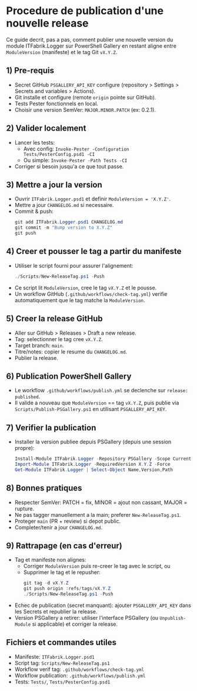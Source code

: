 # Procedure de publication d'une nouvelle release

Ce guide decrit, pas a pas, comment publier une nouvelle version du module ITFabrik.Logger sur PowerShell Gallery en restant aligne entre `ModuleVersion` (manifeste) et le tag Git `vX.Y.Z`.

## 1) Pre-requis
- Secret GitHub `PSGALLERY_API_KEY` configure (repository > Settings > Secrets and variables > Actions).
- Git installe et configure (remote `origin` pointe sur GitHub).
- Tests Pester fonctionnels en local.
- Choisir une version SemVer: `MAJOR.MINOR.PATCH` (ex: 0.2.1).

## 2) Valider localement
- Lancer les tests:
  - Avec config: `Invoke-Pester -Configuration Tests/PesterConfig.psd1 -CI`
  - Ou simple: `Invoke-Pester -Path Tests -CI`
- Corriger si besoin jusqu'a ce que tout passe.

## 3) Mettre a jour la version
- Ouvrir `ITFabrik.Logger.psd1` et definir `ModuleVersion = 'X.Y.Z'`.
- Mettre a jour `CHANGELOG.md` si necessaire.
- Commit & push:
  ```powershell
  git add ITFabrik.Logger.psd1 CHANGELOG.md
  git commit -m "Bump version to X.Y.Z"
  git push
  ```

## 4) Creer et pousser le tag a partir du manifeste
- Utiliser le script fourni pour assurer l'alignement:
  ```powershell
  ./Scripts/New-ReleaseTag.ps1 -Push
  ```
- Ce script lit `ModuleVersion`, cree le tag `vX.Y.Z` et le pousse.
- Un workflow GitHub (`.github/workflows/check-tag.yml`) verifie automatiquement que le tag matche la `ModuleVersion`.

## 5) Creer la release GitHub
- Aller sur GitHub > Releases > Draft a new release.
- Tag: selectionner le tag cree `vX.Y.Z`.
- Target branch: `main`.
- Titre/notes: copier le resume du `CHANGELOG.md`.
- Publier la release.

## 6) Publication PowerShell Gallery
- Le workflow `.github/workflows/publish.yml` se declenche sur `release: published`.
- Il valide a nouveau que `ModuleVersion` == tag `vX.Y.Z`, puis publie via `Scripts/Publish-PSGallery.ps1` en utilisant `PSGALLERY_API_KEY`.

## 7) Verifier la publication
- Installer la version publiee depuis PSGallery (depuis une session propre):
  ```powershell
  Install-Module ITFabrik.Logger -Repository PSGallery -Scope CurrentUser -Force -RequiredVersion X.Y.Z
  Import-Module ITFabrik.Logger -RequiredVersion X.Y.Z -Force
  Get-Module ITFabrik.Logger | Select-Object Name,Version,Path
  ```

## 8) Bonnes pratiques
- Respecter SemVer: PATCH = fix, MINOR = ajout non cassant, MAJOR = rupture.
- Ne pas tagger manuellement a la main; preferer `New-ReleaseTag.ps1`.
- Proteger `main` (PR + review) si depot public.
- Completer/tenir a jour `CHANGELOG.md`.

## 9) Rattrapage (en cas d'erreur)
- Tag et manifeste non alignes:
  - Corriger `ModuleVersion` puis re-creer le tag avec le script, ou
  - Supprimer le tag et le repusher:
    ```powershell
    git tag -d vX.Y.Z
    git push origin :refs/tags/vX.Y.Z
    ./Scripts/New-ReleaseTag.ps1 -Push
    ```
- Echec de publication (secret manquant): ajouter `PSGALLERY_API_KEY` dans les Secrets et republier la release.
- Version PSGallery a retirer: utiliser l'interface PSGallery (ou `Unpublish-Module` si applicable) et corriger la release.

## Fichiers et commandes utiles
- Manifeste: `ITFabrik.Logger.psd1`
- Script tag: `Scripts/New-ReleaseTag.ps1`
- Workflow verif tag: `.github/workflows/check-tag.yml`
- Workflow publication: `.github/workflows/publish.yml`
- Tests: `Tests/`, `Tests/PesterConfig.psd1`

